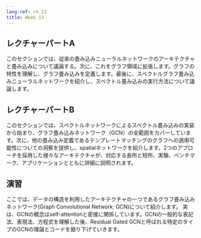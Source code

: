 ```yaml
---
lang-ref: ch.13
title: Week 13
---
```



<!-- ## Lecture part A -->
## レクチャーパートA

<!-- In this section, we discuss the architecture and convolution of traditional convolutional neural networks. Then we extend to the graph domain. We understand the characteristics of graph and define the graph convolution. Finally, we introduce spectral graph convolutional neural networks and discuss how to perform spectral convolution. -->
このセクションでは、従来の畳み込みニューラルネットワークのアーキテクチャと畳み込みについて議論する。次に、これをグラフ領域に拡張します。グラフの特性を理解し、グラフ畳み込みを定義します。最後に、スペクトルグラフ畳み込みニューラルネットワークを紹介し、スペクトル畳み込みの実行方法について議論します。


<!-- ## Lecture part B -->
## レクチャーパートB

<!-- This section covers the complete spectrum of Graph Convolutional Networks (GCNs), starting with the implementation of Spectral Convolution through Spectral Networks. It then provides insights on applicability of the other convolutional definition of Template Matching to graphs, leading to Spatial networks. Various architectures employing the two approaches are detailed out with their corresponding pros & cons, experiments, benchmarks and applications. -->
このセクションでは、スペクトルネットワークによるスペクトル畳み込みの実装から始まり、グラフ畳み込みネットワーク（GCN）の全範囲をカバーしています。次に、他の畳み込み定義であるテンプレートマッチングのグラフへの適用可能性についての洞察を提供し、spatialネットワークを紹介します。2つのアプローチを採用した様々なアーキテクチャが、対応する長所と短所、実験、ベンチマーク、アプリケーションとともに詳細に説明されます。


<!-- ## Practicum -->
## 演習

<!-- In this section, we introduce Graph Convolutional Network (GCN) which is one type of architecture that utilizes the structure of data.  Actually, the concept of GCNs is closely related to self-attention. After understanding the general notation, representation and equations of GCN, we delve into the theory and code of a specific type of GCN known as Residual Gated GCN. -->
ここでは、データの構造を利用したアーキテクチャの一つであるグラフ畳み込みネットワーク(Graph Convolutional Network: GCN)について紹介します。 実は、GCNの概念はself-attentionと密接に関係しています。GCNの一般的な表記法、表現法、方程式を理解した後、Residual Gated GCNと呼ばれる特定のタイプのGCNの理論とコードを掘り下げていきます。